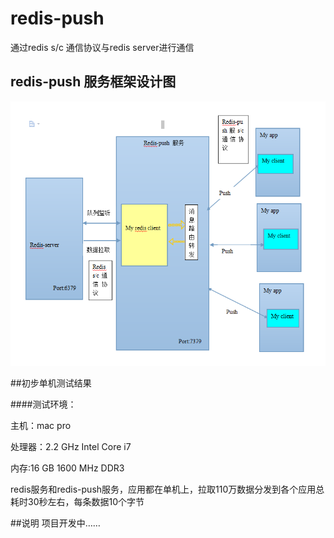 # redis-push

通过redis s/c 通信协议与redis server进行通信


## redis-push 服务框架设计图
 <img src="redis-push服务框架.png"/>
 
 
##初步单机测试结果

####测试环境：  

  主机：mac pro  

  处理器：2.2 GHz Intel Core i7  

  内存:16 GB 1600 MHz DDR3  


  redis服务和redis-push服务，应用都在单机上，拉取110万数据分发到各个应用总耗时30秒左右，每条数据10个字节  
  



##说明
 项目开发中……